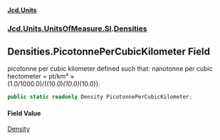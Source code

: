#### [Jcd.Units](index.md 'index')
### [Jcd.Units.UnitsOfMeasure.SI](Jcd.Units.UnitsOfMeasure.SI.md 'Jcd.Units.UnitsOfMeasure.SI').[Densities](Densities.md 'Jcd.Units.UnitsOfMeasure.SI.Densities')

## Densities.PicotonnePerCubicKilometer Field

picotonne per cubic kilometer defined such that: nanotonne per cubic hectometer = pt/km³ ×  
(1.0/1000.0)/((10.0)*(10.0)*(10.0)).

```csharp
public static readonly Density PicotonnePerCubicKilometer;
```

#### Field Value
[Density](Density.md 'Jcd.Units.UnitTypes.Density')